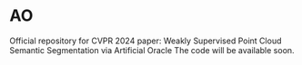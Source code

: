 # AO
Official repository for CVPR 2024 paper: Weakly Supervised Point Cloud Semantic Segmentation via Artificial Oracle The code will be available soon.
